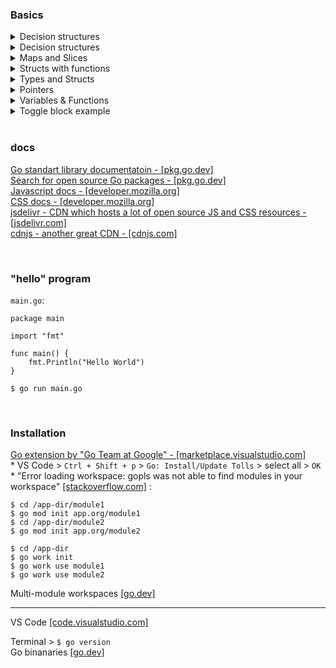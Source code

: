 ### Basics

<details>
<summary>Decision structures</summary>

```
CODE
```
</details>


<details>
<summary>Decision structures</summary>

`if {} if else {} else {}`<br/>
`switch {case: default: }`

```
package main

import "log"

func main() {
	// var isTrue bool
	isTrue := true
	myNum := 101

	// if isTrue == true
	if myNum >= 100 && isTrue {
		log.Println(isTrue)
	} else if myNum < 100 && !isTrue {
		log.Println(isTrue)
	} else {
		log.Println(isTrue)
	}

	// switch statement
	myVar := "cat"

	switch myVar {
	case "cat":
		log.Println(myVar)
	case "dog":
		log.Println(myVar)
	default:
		log.Println(myVar)
	}
}
```
</details>

<details>
<summary>Maps and Slices</summary>

`myMap := make(map[string]int)` : `[string]` - is the index of the map, `int` - value stored at indexes.<br/>
Map is mutable. Mutable types are passed by reference, imutable ones - by value.

`numbers := []string` - slice of strings

`sort` package

```
package main

import (
	"log"
	"sort"
)

type User struct {
	FirstName string
	LastName  string
}

func main() {
	// var myMap map[string]string
	// `[string]` - is the index of the map, `int` - value stored
	myMap := make(map[string]int)

	myMap["First"] = 1
	myMap["Second"] = 2

	log.Println(myMap["First"])
	log.Println(myMap["Second"])

	// Map of structs
	users := make(map[string]User)

	user1 := User{
		FirstName: "Lucinda",
		LastName:  "Tanner",
	}

	users["user1"] = user1
	log.Println(users["user1"].FirstName)

	// Slice
	var mySlice []int
	numbers := []string{"one", "two", "three", "four"}

	mySlice = append(mySlice, 2)
	mySlice = append(mySlice, 1)
	mySlice = append(mySlice, 3)

	sort.Ints(mySlice)

	log.Println(mySlice)
	log.Println(numbers[0:2])
}
```
</details>

<details>
<summary>Structs with functions</summary>

`func (m *myStruct) printFirstName() string {}`, where `(m *myStruct)` is a receiver - tt ties function to `myStruct`:

```
package main

import "log"

type myStruct struct {
	FirstName string
}

// func printFirstName() string {}
// `(m *myStruct)` - is a receiver. It ties function to `myStruct`. 
func (m *myStruct) printFirstName() string {
	return m.FirstName
}


func main() {
	var myVar myStruct
	myVar.FirstName = "John"

	myVar2 := myStruct{
		FirstName: "Mary",
	}

	log.Println("myVar:", myVar.printFirstName())
	log.Println("myVar2", myVar2.printFirstName())
}
```
</details>

<details>
<summary>Types and Structs</summary>

Struct type.<br/>
_Uppercase names_ are available outside of the package. _Lowercase names_ are available only inside the package.  

```
package main

import (
	"log"
	"time"
)

type User struct {
	FirstName   string
	LastName    string
	PhoneNumber string
	Age         int
	birthDate   time.Time
}

func main() {
	user := User{
		FirstName:   "Ameera",
		LastName:    "Knowles",
		PhoneNumber: "1 555 555-1212",
	}

	log.Println(user.FirstName, user.LastName, user.birthDate)
}

func whatever()    {} // is only available only whithin current package
func Whatever()    {} // is visible outside of current pacakge
var special string // is availalbe only whithin current package
var Special string // is available outside of current package
```
</details>

<details>
<summary>Pointers</summary>

`&` - get address of the value. `*` - get value by the address.<br/>
`s *string` - decalare pointer to the string value.<br/>
`log` package.

```
package main

import "log"

func main() {
	var color string
	color = "Green"

	log.Println("Color is:", color)
	changeUsingPointer(&color)
	log.Println("Color is:", color)
}

func changeUsingPointer(s *string) {
	log.Println("address:", s)
	newValue := "Red"
	*s = newValue
}
```
</details>

<details>
<summary>Variables & Functions</summary>

`fmt` package.

```
// package declaration is mandatory
package main

import "fmt"

// main() func is mandatory
func main() {
	fmt.Println("Hello World")

	var whatToSay string
	var i int
	// var i = 4
	// i := 4

	whatToSay = "Goodbye, cruel world"
	fmt.Println(whatToSay)

	i = 4
	fmt.Println("i is set to", i)

	whatWasSaid, theOtherThingWasSaid := saySomething()
	fmt.Println("The func returned:", whatWasSaid, theOtherThingWasSaid)
}

func saySomething() (string, string) {
	return "something", "else"
}
```
</details>

<details>
<summary>Toggle block example</summary>
<code style="white-space:nowrap;">Hello World, how is it going?</code>
</details>


<br/>


### docs

[Go standart library documentatoin - [pkg.go.dev]](https://pkg.go.dev/std)<br/>
[Search for open source Go packages - [pkg.go.dev]](https://pkg.go.dev/)<br/>
[Javascript docs - [developer.mozilla.org]](https://developer.mozilla.org/en-US/docs/Web/javascript)<br/>
[CSS docs - [developer.mozilla.org]](https://developer.mozilla.org/en-US/docs/Web/CSS)<br/>
[jsdelivr - CDN which hosts a lot of open source JS and CSS resources - [jsdelivr.com]](https://www.jsdelivr.com/)<br/>
[cdnjs - another great CDN - [cdnjs.com]](https://cdnjs.com/)

<br/>


### "hello" program

`main.go`:
```
package main

import "fmt"

func main() {
	fmt.Println("Hello World")
}
```
`$ go run main.go`

<br/>


### Installation

[Go extension by "Go Team at Google" - [marketplace.visualstudio.com]](https://marketplace.visualstudio.com/items?itemName=golang.go)<br/>
\* VS Code > `Ctrl + Shift + p` > `Go: Install/Update Tolls` > select all > `OK` <br/>
\* "Error loading workspace: gopls was not able to find modules in your workspace" [[stackoverflow.com]](https://stackoverflow.com/questions/65748509/vscode-shows-an-error-when-having-multiple-go-projects-in-a-directory) : </br>

```
$ cd /app-dir/module1
$ go mod init app.org/module1
$ cd /app-dir/module2
$ go mod init app.org/module2

$ cd /app-dir
$ go work init
$ go work use module1
$ go work use module2
```

Multi-module workspaces [[go.dev]](https://go.dev/doc/tutorial/workspaces)

---

VS Code [[code.visualstudio.com]](https://code.visualstudio.com/download)<br/>

Terminal > `$ go version`<br/>
Go binanaries [[go.dev]](https://go.dev/dl/)<br/>